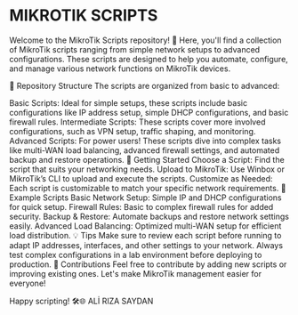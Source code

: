 # MIKROTIK SCRIPTS

Welcome to the MikroTik Scripts repository! 👋 Here, you'll find a collection of MikroTik scripts ranging from simple network setups to advanced configurations. These scripts are designed to help you automate, configure, and manage various network functions on MikroTik devices.

📂 Repository Structure
The scripts are organized from basic to advanced:

Basic Scripts: Ideal for simple setups, these scripts include basic configurations like IP address setup, simple DHCP configurations, and basic firewall rules.
Intermediate Scripts: These scripts cover more involved configurations, such as VPN setup, traffic shaping, and monitoring.
Advanced Scripts: For power users! These scripts dive into complex tasks like multi-WAN load balancing, advanced firewall settings, and automated backup and restore operations.
🚀 Getting Started
Choose a Script: Find the script that suits your networking needs.
Upload to MikroTik: Use Winbox or MikroTik’s CLI to upload and execute the scripts.
Customize as Needed: Each script is customizable to match your specific network requirements.
📄 Example Scripts
Basic Network Setup: Simple IP and DHCP configurations for quick setup.
Firewall Rules: Basic to complex firewall rules for added security.
Backup & Restore: Automate backups and restore network settings easily.
Advanced Load Balancing: Optimized multi-WAN setup for efficient load distribution.
💡 Tips
Make sure to review each script before running to adapt IP addresses, interfaces, and other settings to your network.
Always test complex configurations in a lab environment before deploying to production.
📢 Contributions
Feel free to contribute by adding new scripts or improving existing ones. Let's make MikroTik management easier for everyone!

Happy scripting! 🛠️🌐
             ALİ RIZA SAYDAN
